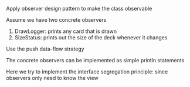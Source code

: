 Apply observer design pattern to make the class observable 

Assume we have two concrete observers

1. DrawLogger: prints any card that is drawn 
2. SizeStatus: prints out the size of the deck whenever it changes 

Use the push data-flow strategy 

The concrete observers can be implemented as simple println statements 

Here we try to implement the interface segregation principle:
since observers only need to know the view 
